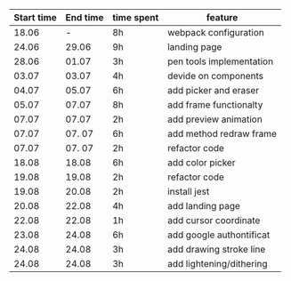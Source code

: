 | Start time  | End time | time spent | feature |
|-----------|-------------|-------------|-------------|
| 18.06 | -     | 8h | webpack configuration    |
| 24.06 | 29.06 | 9h | landing page             |
| 28.06 | 01.07 | 3h | pen tools implementation |
| 03.07 | 03.07 | 4h | devide on components     |
| 04.07 | 05.07 | 6h | add picker and eraser    |
| 05.07 | 07.07 | 8h | add frame functionalty   |
| 07.07 | 07.07 | 2h | add preview animation    |
| 07.07 | 07. 07| 6h | add method redraw frame  |
| 07.07 | 07. 07| 2h | refactor code            |
| 18.08 | 18.08 | 6h | add color picker         |
| 19.08 | 19.08 | 2h |  refactor code           |
| 19.08 | 20.08 | 2h | install jest             |
| 20.08 | 22.08 | 4h | add landing page         |
| 22.08 | 22.08 | 1h | add cursor coordinate    |
| 23.08 | 24.08 | 6h | add google authontificat |
| 24.08 | 24.08 | 3h | add drawing stroke line  |
| 24.08 | 24.08 | 3h | add lightening/dithering |


